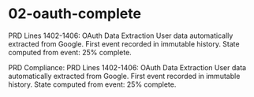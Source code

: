 # 02-oauth-complete

PRD Lines 1402-1406: OAuth Data Extraction
User data automatically extracted from Google.
First event recorded in immutable history.
State computed from event: 25% complete.

PRD Compliance:
PRD Lines 1402-1406: OAuth Data Extraction
User data automatically extracted from Google.
First event recorded in immutable history.
State computed from event: 25% complete.